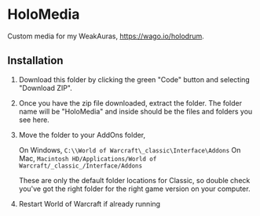 # HoloMedia

Custom media for my WeakAuras, https://wago.io/holodrum.

## Installation

1. Download this folder by clicking the green "Code" button and selecting "Download ZIP".
1. Once you have the zip file downloaded, extract the folder. The folder name will be "HoloMedia" and inside should be the files and folders you see here.
1. Move the folder to your AddOns folder,

   On Windows, `C:\\World of Warcraft\_classic\Interface\Addons`
   On Mac, `Macintosh HD/Applications/World of Warcraft/_classic_/Interface/Addons`

   These are only the default folder locations for Classic, so double check you've got the right folder for the right game version on your computer.
1. Restart World of Warcraft if already running
